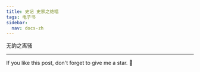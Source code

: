 ```yaml
---
title: 史记 史家之绝唱
tags: 电子书
sidebar:
  nav: docs-zh
---
```


无韵之离骚


<!--more-->

---

If you like this post, don't forget to give me a star. :star2:

